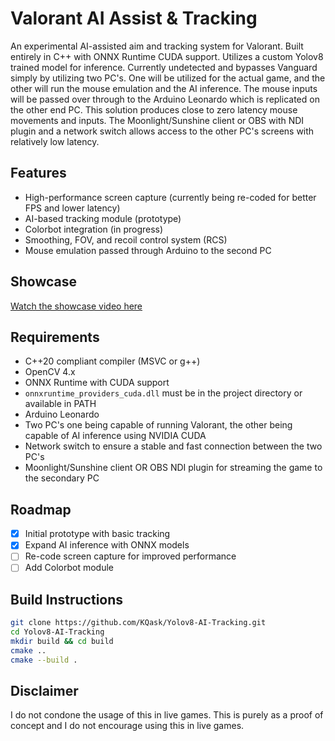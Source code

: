# Valorant AI Assist & Tracking

An experimental AI-assisted aim and tracking system for Valorant. Built entirely in C++ with ONNX Runtime CUDA support. Utilizes a custom Yolov8 trained model for inference. Currently undetected and bypasses Vanguard simply by utilizing two PC's. One will be utilized for the actual game, and the other will run the mouse emulation and the AI inference. 
The mouse inputs will be passed over through to the Arduino Leonardo which is replicated on the other end PC. This solution produces close to zero latency mouse movements and inputs. The Moonlight/Sunshine client or OBS with NDI plugin and a network switch allows access to the other PC's screens with relatively low latency.

## Features
- High-performance screen capture (currently being re-coded for better FPS and lower latency)
- AI-based tracking module (prototype)
- Colorbot integration (in progress)
- Smoothing, FOV, and recoil control system (RCS)
- Mouse emulation passed through Arduino to the second PC

## Showcase
[Watch the showcase video here](https://streamable.com/1y7u62)

## Requirements
- C++20 compliant compiler (MSVC or g++)
- OpenCV 4.x
- ONNX Runtime with CUDA support
- `onnxruntime_providers_cuda.dll` must be in the project directory or available in PATH
- Arduino Leonardo
- Two PC's one being capable of running Valorant, the other being capable of AI inference using NVIDIA CUDA
- Network switch to ensure a stable and fast connection between the two PC's
- Moonlight/Sunshine client OR OBS NDI plugin for streaming the game to the secondary PC
## Roadmap
- [x] Initial prototype with basic tracking
- [x] Expand AI inference with ONNX models
- [ ] Re-code screen capture for improved performance
- [ ] Add Colorbot module

## Build Instructions
```bash
git clone https://github.com/KQask/Yolov8-AI-Tracking.git
cd Yolov8-AI-Tracking
mkdir build && cd build
cmake ..
cmake --build .
```

## Disclaimer
I do not condone the usage of this in live games. This is purely as a proof of concept and I do not encourage using this in live games. 
